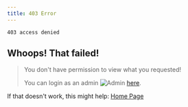 ```yaml
---
title: 403 Error
---
```

`403 access denied`

**Whoops! That failed!**
--------------------

> You don't have permission to view what you requested!
>
> You can login as an admin ![Admin](https://gloriousglider8.github.io/res/sheilds/admin/16.png "Admin") [here](https://gloriousglider8.github.io/admin).

If that doesn't work, this might help: [Home Page](https://gloriousglider8.github.io "Home Page")
